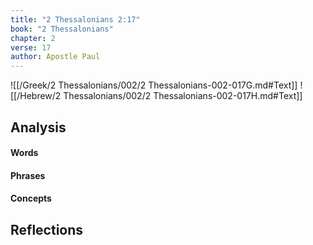 ```yaml
---
title: "2 Thessalonians 2:17"
book: "2 Thessalonians"
chapter: 2
verse: 17
author: Apostle Paul
---
```

![[/Greek/2 Thessalonians/002/2 Thessalonians-002-017G.md#Text]]
![[/Hebrew/2 Thessalonians/002/2 Thessalonians-002-017H.md#Text]]

## Analysis

#### Words

#### Phrases

#### Concepts

## Reflections
